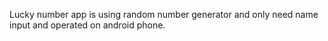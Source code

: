 Lucky number app is using random number generator and only need name input and operated on android phone.
